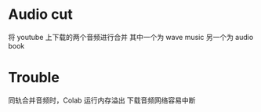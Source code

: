 # Audio cut
将 youtube 上下载的两个音频进行合并
其中一个为 wave music
另一个为 audio book
# Trouble
同轨合并音频时，Colab 运行内存溢出
下载音频网络容易中断
